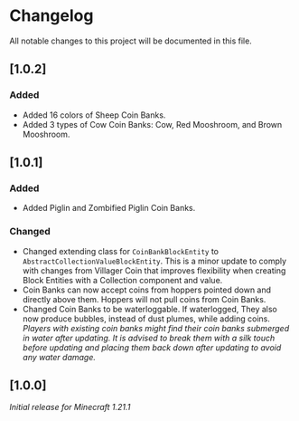 # Changelog

All notable changes to this project will be documented in this file.

## [1.0.2]

### Added

- Added 16 colors of Sheep Coin Banks.
- Added 3 types of Cow Coin Banks: Cow, Red Mooshroom, and Brown Mooshroom.

## [1.0.1]

### Added

- Added Piglin and Zombified Piglin Coin Banks.

### Changed

- Changed extending class for `CoinBankBlockEntity` to `AbstractCollectionValueBlockEntity`. 
This is a minor update to comply with changes from Villager Coin that improves flexibility when creating Block Entities with a Collection component and value.
- Coin Banks can now accept coins from hoppers pointed down and directly above them. Hoppers will not pull coins from Coin Banks.
- Changed Coin Banks to be waterloggable. If waterlogged, They also now produce bubbles, instead of dust plumes, while adding coins. 
_Players with existing coin banks might find their coin banks submerged in water after updating. 
It is advised to break them with a silk touch before updating and placing them back down after updating to avoid any water damage._

## [1.0.0]

_Initial release for Minecraft 1.21.1_